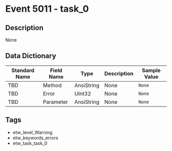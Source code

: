 # Event 5011 - task_0

## Description
None

## Data Dictionary
|Standard Name|Field Name|Type|Description|Sample Value|
|---|---|---|---|---|
|TBD|Method|AnsiString|None|`None`|
|TBD|Error|UInt32|None|`None`|
|TBD|Parameter|AnsiString|None|`None`|

## Tags
* etw_level_Warning
* etw_keywords_errors
* etw_task_task_0